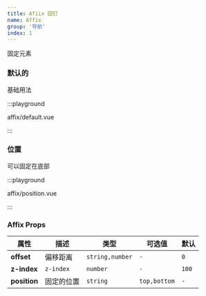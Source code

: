 ```yaml
---
title: Afiix 固钉
name: Affix
group: '导航'
index: 1
---
```


固定元素

### 默认的

基础用法

:::playground

affix/default.vue

:::

### 位置

可以固定在底部

:::playground

affix/position.vue

:::

### Affix Props

| 属性         | 描述       | 类型            | 可选值       | 默认  |
| ------------ | ---------- | --------------- | ------------ | ----- |
| **offset**   | 偏移距离   | `string,number` | `-`          | `0`   |
| **z-index**  | `z-index`  | `number`        | `-`          | `100` |
| **position** | 固定的位置 | `string`        | `top,bottom` | `-`   |
